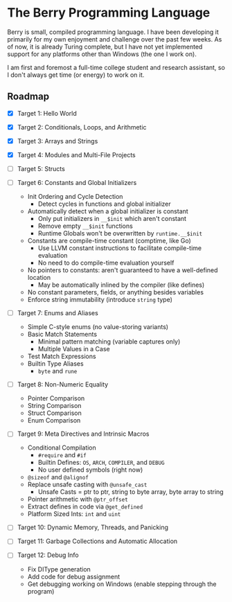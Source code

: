 # The Berry Programming Language

Berry is small, compiled programming language.  I have been developing it
primarily for my own enjoyment and challenge over the past few weeks.  As of
now, it is already Turing complete, but I have not yet implemented support for
any platforms other than Windows (the one I work on).

I am first and foremost a full-time college student and research assistant, so I
don't always get time (or energy) to work on it.

## Roadmap 

- [x] Target 1: Hello World

- [x] Target 2: Conditionals, Loops, and Arithmetic

- [x] Target 3: Arrays and Strings

- [x] Target 4: Modules and Multi-File Projects

- [ ] Target 5: Structs

- [ ] Target 6: Constants and Global Initializers
    * Init Ordering and Cycle Detection
        - Detect cycles in functions and global initializer
    * Automatically detect when a global initializer is constant
        - Only put initializers in `__$init` which aren't constant
        - Remove empty `__$init` functions
        - Runtime Globals won't be overwritten by `runtime.__$init`
    * Constants are compile-time constant (comptime, like Go)
        - Use LLVM constant instructions to facilitate compile-time evaluation
        - No need to do compile-time evaluation yourself
    * No pointers to constants: aren't guaranteed to have a well-defined location
        - May be automatically inlined by the compiler (like defines)
    * No constant parameters, fields, or anything besides variables
    * Enforce string immutability (introduce `string` type)

- [ ] Target 7: Enums and Aliases
    * Simple C-style enums (no value-storing variants)
    * Basic Match Statements
        - Minimal pattern matching (variable captures only)
        - Multiple Values in a Case
    * Test Match Expressions
    * Builtin Type Aliases
        - `byte` and `rune`

- [ ] Target 8: Non-Numeric Equality
    * Pointer Comparison
    * String Comparison
    * Struct Comparison
    * Enum Comparison

- [ ] Target 9: Meta Directives and Intrinsic Macros
    * Conditional Compilation
        - `#require` and `#if`
        - Builtin Defines: `OS`, `ARCH`, `COMPILER`, and `DEBUG`
        - No user defined symbols (right now)
    * `@sizeof` and `@alignof`
    * Replace unsafe casting with `@unsafe_cast` 
        - Unsafe Casts = ptr to ptr, string to byte array, byte array to string
    * Pointer arithmetic with `@ptr_offset`
    * Extract defines in code via `@get_defined`
    * Platform Sized Ints: `int` and `uint`

- [ ] Target 10: Dynamic Memory, Threads, and Panicking

- [ ] Target 11: Garbage Collections and Automatic Allocation

- [ ] Target 12: Debug Info
    * Fix DIType generation
    * Add code for debug assignment
    * Get debugging working on Windows (enable stepping through the program)

